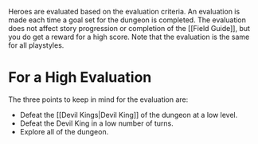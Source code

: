 Heroes are evaluated based on the evaluation criteria. An evaluation is made each time a goal set for the dungeon is completed. The evaluation does not affect story progression or completion of the [[Field Guide]], but you do get a reward for a high score. Note that the evaluation is the same for all playstyles.
# For a High Evaluation
The three points to keep in mind for the evaluation are:
* Defeat the [[Devil Kings|Devil King]] of the dungeon at a low level.
* Defeat the Devil King in a low number of turns.
* Explore all of the dungeon.